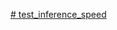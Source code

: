 [# test_inference_speed](https://github.com/hellojialee/Improved-Body-Parts/blob/master/test_inference_speed.py)
